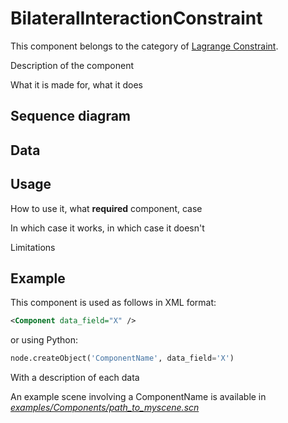BilateralInteractionConstraint
==============================

This component belongs to the category of [Lagrange Constraint](https://www.sofa-framework.org/community/doc/main-principles/constraint/lagrange-constraint/).

Description of the component

What it is made for, what it does



Sequence diagram
----------------


Data  
----



Usage
-----

How to use it, what **required** component, case

In which case it works, in which case it doesn't

Limitations

Example
-------

This component is used as follows in XML format:

``` xml
<Component data_field="X" />
```

or using Python:

``` python
node.createObject('ComponentName', data_field='X')
```

With a description of each data

An example scene involving a ComponentName is available in [*examples/Components/path_to_myscene.scn*](https://github.com/sofa-framework/sofa/blob/master/)